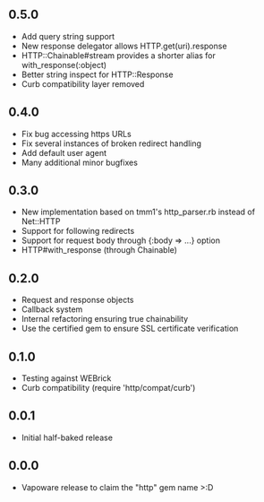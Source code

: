 0.5.0
-----
* Add query string support
* New response delegator allows HTTP.get(uri).response
* HTTP::Chainable#stream provides a shorter alias for
  with_response(:object)
* Better string inspect for HTTP::Response
* Curb compatibility layer removed

0.4.0
-----
* Fix bug accessing https URLs
* Fix several instances of broken redirect handling
* Add default user agent
* Many additional minor bugfixes

0.3.0
-----
* New implementation based on tmm1's http_parser.rb instead of Net::HTTP
* Support for following redirects
* Support for request body through {:body => ...} option
* HTTP#with_response (through Chainable)

0.2.0
-----
* Request and response objects
* Callback system
* Internal refactoring ensuring true chainability
* Use the certified gem to ensure SSL certificate verification

0.1.0
-----
* Testing against WEBrick
* Curb compatibility (require 'http/compat/curb')

0.0.1
-----
* Initial half-baked release

0.0.0
-----
* Vapoware release to claim the "http" gem name >:D
